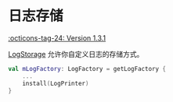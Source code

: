 # 日志存储

[:octicons-tag-24: Version 1.3.1](https://ave.entropy2020.cn/version/log-core/#131)

[LogStorage](https://api.ave.entropy2020.cn/log/core/com.log.vastgui.core.plugin/-log-storage/index.html) 允许你自定义日志的存储方式。

```kotlin
val mLogFactory: LogFactory = getLogFactory {
    ...
    install(LogPrinter)
}
```
